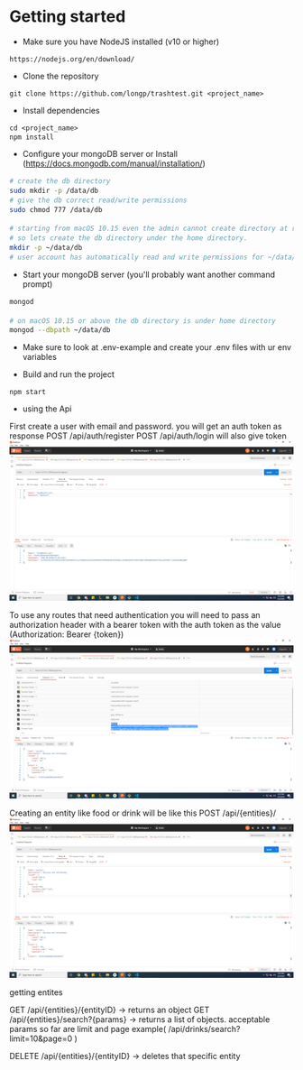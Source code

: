 
# Getting started
- Make sure you have NodeJS installed (v10 or higher)
```
https://nodejs.org/en/download/
```
- Clone the repository
```
git clone https://github.com/longp/trashtest.git <project_name>
```
- Install dependencies
```
cd <project_name>
npm install
```
- Configure your mongoDB server or Install (https://docs.mongodb.com/manual/installation/)
```bash
# create the db directory
sudo mkdir -p /data/db
# give the db correct read/write permissions
sudo chmod 777 /data/db

# starting from macOS 10.15 even the admin cannot create directory at root
# so lets create the db directory under the home directory.
mkdir -p ~/data/db
# user account has automatically read and write permissions for ~/data/db.
```
- Start your mongoDB server (you'll probably want another command prompt)
```bash
mongod

# on macOS 10.15 or above the db directory is under home directory
mongod --dbpath ~/data/db
```
- Make sure to look at .env-example and create your .env files with ur env variables

- Build and run the project
```
npm start
```



- using the Api 

First create a user with email and password. you will get an auth token as response
POST /api/auth/register
POST /api/auth/login will also give token
![first test](https://github.com/longp/trashtest/blob/master/readme_img/1.png?raw=true)


To use any routes that need authentication you will need to pass an authorization header with a bearer token with the auth token as the value (Authorization: Bearer {token})
![first test](https://github.com/longp/trashtest/blob/master/readme_img/3.png?raw=true)

Creating an entity like food or drink will be like this
POST /api/{entities}/
![first test](https://github.com/longp/trashtest/blob/master/readme_img/2.png?raw=true)

getting entites

GET /api/{entities}/{entityID} -> returns an object
GET /api/{entities}/search?{params} -> returns a list of objects. 
acceptable params so far are limit and page example( /api/drinks/search?limit=10&page=0 )

DELETE /api/{entities}/{entityID} -> deletes that specific entity


